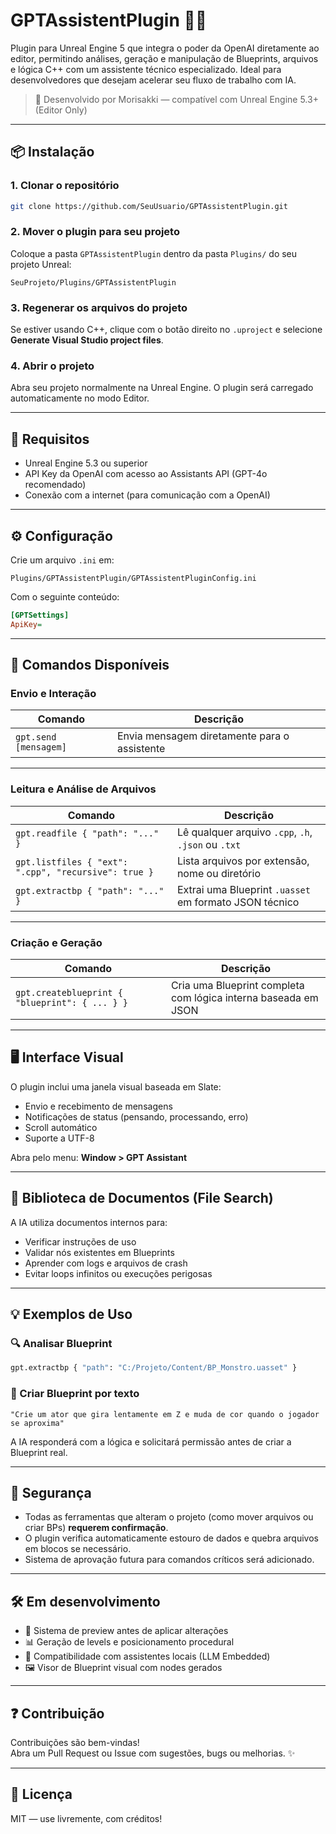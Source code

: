 
# GPTAssistentPlugin 🧠🔧

Plugin para Unreal Engine 5 que integra o poder da OpenAI diretamente ao editor, permitindo análises, geração e manipulação de Blueprints, arquivos e lógica C++ com um assistente técnico especializado. Ideal para desenvolvedores que desejam acelerar seu fluxo de trabalho com IA.

> 🚀 Desenvolvido por Morisakki — compatível com Unreal Engine 5.3+ (Editor Only)

---

## 📦 Instalação

### 1. Clonar o repositório
```bash
git clone https://github.com/SeuUsuario/GPTAssistentPlugin.git
```

### 2. Mover o plugin para seu projeto
Coloque a pasta `GPTAssistentPlugin` dentro da pasta `Plugins/` do seu projeto Unreal:

```
SeuProjeto/Plugins/GPTAssistentPlugin
```

### 3. Regenerar os arquivos do projeto
Se estiver usando C++, clique com o botão direito no `.uproject` e selecione **Generate Visual Studio project files**.

### 4. Abrir o projeto
Abra seu projeto normalmente na Unreal Engine. O plugin será carregado automaticamente no modo Editor.

---

## 🧠 Requisitos

- Unreal Engine 5.3 ou superior  
- API Key da OpenAI com acesso ao Assistants API (GPT-4o recomendado)  
- Conexão com a internet (para comunicação com a OpenAI)  

---

## ⚙️ Configuração

Crie um arquivo `.ini` em:

```
Plugins/GPTAssistentPlugin/GPTAssistentPluginConfig.ini
```

Com o seguinte conteúdo:

```ini
[GPTSettings]
ApiKey=
```

---

## 🧪 Comandos Disponíveis

### Envio e Interação

| Comando                         | Descrição |
|----------------------------------|-----------|
| `gpt.send [mensagem]`           | Envia mensagem diretamente para o assistente |


---

### Leitura e Análise de Arquivos

| Comando                                     | Descrição |
|--------------------------------------------|-----------|
| `gpt.readfile { "path": "..." }`           | Lê qualquer arquivo `.cpp`, `.h`, `.json` ou `.txt` |
| `gpt.listfiles { "ext": ".cpp", "recursive": true }` | Lista arquivos por extensão, nome ou diretório |
| `gpt.extractbp { "path": "..." }`          | Extrai uma Blueprint `.uasset` em formato JSON técnico |

---

### Criação e Geração

| Comando                                         | Descrição |
|------------------------------------------------|-----------|
| `gpt.createblueprint { "blueprint": { ... } }` | Cria uma Blueprint completa com lógica interna baseada em JSON |


---

## 🖥️ Interface Visual

O plugin inclui uma janela visual baseada em Slate:
- Envio e recebimento de mensagens  
- Notificações de status (pensando, processando, erro)  
- Scroll automático  
- Suporte a UTF-8  

Abra pelo menu: **Window > GPT Assistant**

---

## 📁 Biblioteca de Documentos (File Search)

A IA utiliza documentos internos para:
- Verificar instruções de uso  
- Validar nós existentes em Blueprints  
- Aprender com logs e arquivos de crash  
- Evitar loops infinitos ou execuções perigosas  



---

## 💡 Exemplos de Uso

### 🔍 Analisar Blueprint
```bash
gpt.extractbp { "path": "C:/Projeto/Content/BP_Monstro.uasset" }
```

### 🧠 Criar Blueprint por texto
```text
"Crie um ator que gira lentamente em Z e muda de cor quando o jogador se aproxima"
```

A IA responderá com a lógica e solicitará permissão antes de criar a Blueprint real.

---

## 🔐 Segurança

- Todas as ferramentas que alteram o projeto (como mover arquivos ou criar BPs) **requerem confirmação**.  
- O plugin verifica automaticamente estouro de dados e quebra arquivos em blocos se necessário.  
- Sistema de aprovação futura para comandos críticos será adicionado.  

---

## 🛠️ Em desenvolvimento

- 🔧 Sistema de preview antes de aplicar alterações  
- 📊 Geração de levels e posicionamento procedural  
- 🧩 Compatibilidade com assistentes locais (LLM Embedded)  
- 🖼️ Visor de Blueprint visual com nodes gerados  

---

## ❓ Contribuição

Contribuições são bem-vindas!  
Abra um Pull Request ou Issue com sugestões, bugs ou melhorias. ✨

---

## 📜 Licença

MIT — use livremente, com créditos!

